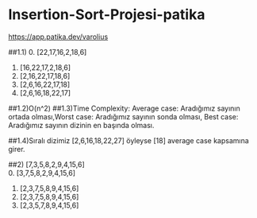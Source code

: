 # Insertion-Sort-Projesi-patika

https://app.patika.dev/varolius

##1.1)
0. [22,17,16,2,18,6]
1. [16,22,17,2,18,6]
2. [2,16,22,17,18,6]
3. [2,6,16,22,17,18]
4. [2,6,16,18,22,17]

##1.2)O(n^2)
##1.3)Time Complexity: Average case: Aradığımız sayının ortada olması,Worst case: Aradığımız sayının sonda olması, Best case: Aradığımız sayının dizinin en başında olması.

##1.4)Sıralı dizimiz [2,6,16,18,22,27] öyleyse [18] average case kapsamına girer.


##2)
   [7,3,5,8,2,9,4,15,6]   
0. [3,7,5,8,2,9,4,15,6]
1. [2,3,7,5,8,9,4,15,6]
2. [2,3,7,5,8,9,4,15,6]
3. [2,3,5,7,8,9,4,15,6]



